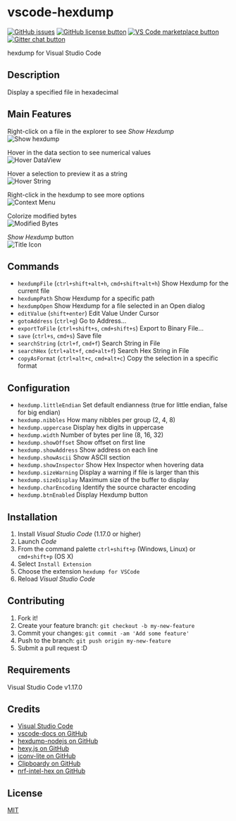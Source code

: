 # vscode-hexdump

[![GitHub issues](https://img.shields.io/github/issues/stef-levesque/vscode-hexdump.svg)](https://github.com/stef-levesque/vscode-hexdump/issues)
[![GitHub license button](https://img.shields.io/github/license/stef-levesque/vscode-hexdump.svg)](https://github.com/stef-levesque/vscode-hexdump/blob/master/LICENSE.md)
[![VS Code marketplace button](https://vsmarketplacebadge.apphb.com/installs/slevesque.vscode-hexdump.svg)](https://marketplace.visualstudio.com/items?itemName=slevesque.vscode-hexdump)
[![Gitter chat button](https://img.shields.io/gitter/room/stef-levesque/vscode-hexdump.svg)](https://gitter.im/stef-levesque/vscode-hexdump)

hexdump for Visual Studio Code

## Description

Display a specified file in hexadecimal

## Main Features

Right-click on a file in the explorer to see *Show Hexdump*  
![Show hexdump](https://github.com/stef-levesque/vscode-hexdump/raw/master/images/show-hexdump.png)

Hover in the data section to see numerical values  
![Hover DataView](https://github.com/stef-levesque/vscode-hexdump/raw/master/images/hover-dataview.png)

Hover a selection to preview it as a string  
![Hover String](https://github.com/stef-levesque/vscode-hexdump/raw/master/images/hover-string.png)

Right-click in the hexdump to see more options  
![Context Menu](https://github.com/stef-levesque/vscode-hexdump/raw/master/images/context-menu.png)

Colorize modified bytes  
![Modified Bytes](https://github.com/stef-levesque/vscode-hexdump/raw/master/images/modified-bytes.png)

*Show Hexdump* button  
![Title Icon](https://github.com/stef-levesque/vscode-hexdump/raw/master/images/title-icon.png)

## Commands

* `hexdumpFile` (`ctrl+shift+alt+h`, `cmd+shift+alt+h`) Show Hexdump for the current file
* `hexdumpPath` Show Hexdump for a specific path
* `hexdumpOpen` Show Hexdump for a file selected in an Open dialog
* `editValue` (`shift+enter`) Edit Value Under Cursor
* `gotoAddress` (`ctrl+g`) Go to Address...
* `exportToFile` (`ctrl+shift+s`, `cmd+shift+s`) Export to Binary File...
* `save` (`ctrl+s`, `cmd+s`) Save file
* `searchString` (`ctrl+f`, `cmd+f`) Search String in File
* `searchHex` (`ctrl+alt+f`, `cmd+alt+f`) Search Hex String in File
* `copyAsFormat` (`ctrl+alt+c`, `cmd+alt+c`) Copy the selection in a specific format

## Configuration

* `hexdump.littleEndian` Set default endianness (true for little endian, false for big endian)
* `hexdump.nibbles` How many nibbles per group (2, 4, 8)
* `hexdump.uppercase` Display hex digits in uppercase
* `hexdump.width` Number of bytes per line (8, 16, 32)
* `hexdump.showOffset` Show offset on first line
* `hexdump.showAddress` Show address on each line
* `hexdump.showAscii` Show ASCII section
* `hexdump.showInspector` Show Hex Inspector when hovering data
* `hexdump.sizeWarning` Display a warning if file is larger than this
* `hexdump.sizeDisplay` Maximum size of the buffer to display
* `hexdump.charEncoding` Identify the source character encoding
* `hexdump.btnEnabled` Display Hexdump button

## Installation

1. Install *Visual Studio Code* (1.17.0 or higher)
2. Launch *Code*
3. From the command palette `ctrl+shift+p` (Windows, Linux) or `cmd+shift+p` (OS X)
4. Select `Install Extension`
5. Choose the extension `hexdump for VSCode`
6. Reload *Visual Studio Code*

## Contributing

1. Fork it!
2. Create your feature branch: `git checkout -b my-new-feature`
3. Commit your changes: `git commit -am 'Add some feature'`
4. Push to the branch: `git push origin my-new-feature`
5. Submit a pull request :D

## Requirements

Visual Studio Code v1.17.0

## Credits

* [Visual Studio Code](https://code.visualstudio.com/)
* [vscode-docs on GitHub](https://github.com/Microsoft/vscode-docs)
* [hexdump-nodejs on GitHub](https://github.com/bma73/hexdump-nodejs)
* [hexy.js on GitHub](https://github.com/a2800276/hexy.js)
* [iconv-lite on GitHub](https://github.com/ashtuchkin/iconv-lite)
* [Clipboardy on GitHub](https://github.com/sindresorhus/clipboardy)
* [nrf-intel-hex on GitHub](https://github.com/NordicSemiconductor/nrf-intel-hex)

## License

[MIT](https://github.com/stef-levesque/vscode-hexdump/blob/master/LICENSE.md)
